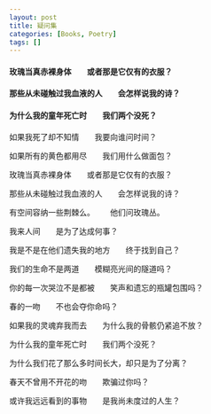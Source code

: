 ```yaml
---
layout: post
title: 疑问集
categories: [Books, Poetry]
tags: []
---
```

#### 玫瑰当真赤裸身体&emsp;&emsp;或者那是它仅有的衣服？
#### 那些从未碰触过我血液的人&emsp;&emsp;会怎样说我的诗？
#### 为什么我的童年死亡时&emsp;&emsp;我们两个没死？
<!-- more -->
如果我死了却不知情&emsp;&emsp;我要向谁问时间？

如果所有的黄色都用尽&emsp;&emsp;我们用什么做面包？

玫瑰当真赤裸身体&emsp;&emsp;或者那是它仅有的衣服？

那些从未碰触过我血液的人&emsp;&emsp;会怎样说我的诗？

有空间容纳一些荆棘么。&emsp;&emsp;他们问玫瑰丛。

我来人间&emsp;&emsp;是为了达成何事？

我是不是在他们遗失我的地方&emsp;&emsp;终于找到自己？

我们的生命不是两道&emsp;&emsp;模糊亮光间的隧道吗？

你的每一次哭泣不是都被&emsp;&emsp;笑声和遗忘的瓶罐包围吗？

春的一吻&emsp;&emsp;不也会夺你命吗？

如果我的灵魂弃我而去&emsp;&emsp;为什么我的骨骸仍紧追不放？

为什么我的童年死亡时&emsp;&emsp;我们两个没死？

为什么我们花了那么多时间长大，却只是为了分离？

春天不曾用不开花的吻&emsp;&emsp;欺骗过你吗？

或许我远远看到的事物&emsp;&emsp;是我尚未度过的人生？
